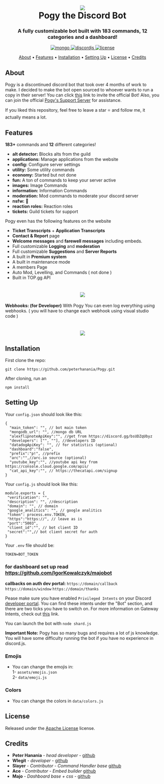 <h1 align="center">
 <br>
  <a href="https://github.com/peterhanania"><img src="https://pogy.xyz/thumb.png"></a>
  <br>
  Pogy the Discord Bot
  <br>
</h1>

<h3 align=center>A fully customizable bot built with 183 commands, 12 categories and a dashboard!</h3>


<div align=center>

 <a href="https://github.com/mongodb/mongo">
    <img src="https://img.shields.io/badge/MongoDB-%234ea94b.svg?&style=for-the-badge&logo=mongodb&logoColor=white" alt="mongo">
  </a>
  
  <a href="https://github.com/discordjs">
    <img src="https://img.shields.io/badge/discord.js-v12.5.3-blue.svg?logo=npm" alt="discordjs">
  </a>

  <a href="https://github.com/peterhanania/Pogy/blob/main/LICENSE">
    <img src="https://img.shields.io/badge/license-Apache%202-blue" alt="license">
  </a>

</div>

<p align="center">
  <a href="#about">About</a>
  •
  <a href="#features">Features</a>
  •
  <a href="#installation">Installation</a>
  •
  <a href="#setting-up">Setting Up</a>
  •
  <a href="#license">License</a>
  •
  <a href="#credits">Credits</a>
</p>

## About

Pogy is a discontinued discord bot that took over 4 months of work to make. I decided to make the bot open sourced to whoever wants to run a copy in their server! You can click [this](https://pogy.xyz/invite) link to invite the official Bot! Also, you can join the official [Pogy's Support Server](https://pogy.xyz/support) for assistance.

If you liked this repository, feel free to leave a star ⭐ and follow me, it actually means a lot.

## Features

**183+** commands and **12** different categories!

  * **alt detector:** Blocks alts from the guild
  * **applications:** Manage applications from the website
  * **config:** Configure server settings
  * **utility:** Some utility commands
  * **economy:** Started but not done
  * **fun:** A ton of commands to keep your server active
  * **images:** Image Commands
  * **information:** Information Commands
  * **moderation:** Mod commands to moderate your discord server
  * **nsfw:** 👀
  * **reaction roles:** Reaction roles
  * **tickets:** Guild tickets for support 

Pogy even has the following features on the website

  * **Ticket Transcripts** + **Application Transcripts**
  * **Contact & Report** page
  * **Welcome messages** and **farewell messages** including embeds.
  * Full customizable **Logging** and **moderation**
  * Full customizable **Suggestions** and **Server Reports**
  * A built in **Premium system**
  * A built in maintenance mode
  * A members Page
  * Auto Mod, Levelling, and Commands ( not done )
  * Built in TOP.gg API
 
 <h1 align="center">
  <a href="https://github.com/peterhanania"><img src="https://i.imgur.com/On7mMNg.jpg["></a>
</h1>

  
 **Webhooks: (for Developer)**
 With Pogy You can even log everything using webhooks. ( you will have to change each webhook using visual studio code )

<h1 align="center">
  <a href="https://github.com/peterhanania"><img src="https://i.imgur.com/vbGuLdL.jpg"></a>
</h1>

## Installation

First clone the repo:
```
git clone https://github.com/peterhanania/Pogy.git
```
After cloning, run an
```
npm install
```


## Setting Up

Your `config.json` should look like this:
```
{
  "main_token": "", // bot main token
  "mongodb_url": "", //mongo db URL
  "alexflipnoteApiKey":"", //get from https://discord.gg/bsUDZqUbyz
  "developers": ["", ""], //developers ID
  "datadogApiKey": "", // for statistics (optional)
  "dashboard":"false", 
  "prefix":"p!", //prefix
  "arc":"",//arc.io source (optional)
  "youtube_key":"", //youtube api key from https://console.cloud.google.com/apis/
  "cat_api_key":"", // https://thecatapi.com/signup
}
```

Your `config.js` should look like this:
```
module.exports = {
 "verification": "",
 "description": "", //description
 "domain": "", // domain
 "google_analitics": "", // google analitics
 "token": process.env.TOKEN,
 "https":"https://", // leave as is
 "port":"5003",
 "client_id":"", // bot client ID
 "secret":"",// bot client secret for auth
}
```
Your `.env` file should be:
```
TOKEN=BOT_TOKEN
```

### for dashboard set up read https://github.com/IgorKowalczyk/majobot

**callbacks on auth dev portal:**
`https://domain/callback`
`https://domain/window`
`https://domain/thanks`

Pease make sure you have enabled `Privileged Intents` on your Discord [developer portal](https://discordapp.com/developers/applications/). You can find these intents under the "Bot" section, and there are two ticks you have to switch on. For more information on Gateway Intents, check out [this](https://discordjs.guide/popular-topics/intents.html#the-intents-bit-field-wrapper) link.

You can launch the bot with `node shard.js` 

**Important Note:** Pogy has so many bugs and requires a lot of js knowledge. You will have some difficulty running the bot if you have no experience in discord.js. 

### Emojis 
- You can change the emojis in: <br>
1- `assets/emojis.json` <br>
2- `data/emoji.js`

### Colors

- You can change the colors in `data/colors.js`



## License

Released under the [Apache License](http://www.apache.org/licenses/LICENSE-2.0) license.

## Credits

* **Peter Hanania** - *head developer* - [github](https://github.com/peterhanania)
* **Wlegit** - *developer*  - [github](https://github.com/wlegit)
* **Slayer** - *Contributor - Command Handler base* [github](https://github.com/GhostSlayer)
* **Ace** - *Contributor - Embed builder* [github](https://github.com/Glitchii)
* **Majo** - *Dashboard base + css* - [github](https://github.com/IgorKowalczyk/)
